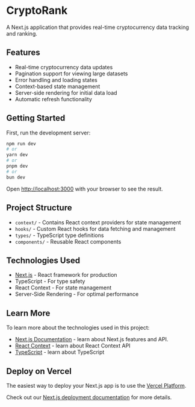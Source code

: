 # CryptoRank

A Next.js application that provides real-time cryptocurrency data tracking and ranking.

## Features

- Real-time cryptocurrency data updates
- Pagination support for viewing large datasets
- Error handling and loading states
- Context-based state management
- Server-side rendering for initial data load
- Automatic refresh functionality

## Getting Started

First, run the development server:

```bash
npm run dev
# or
yarn dev
# or
pnpm dev
# or
bun dev
```

Open [http://localhost:3000](http://localhost:3000) with your browser to see the result.

## Project Structure

- `context/` - Contains React context providers for state management
- `hooks/` - Custom React hooks for data fetching and management
- `types/` - TypeScript type definitions
- `components/` - Reusable React components

## Technologies Used

- [Next.js](https://nextjs.org/) - React framework for production
- TypeScript - For type safety
- React Context - For state management
- Server-Side Rendering - For optimal performance

## Learn More

To learn more about the technologies used in this project:

- [Next.js Documentation](https://nextjs.org/docs) - learn about Next.js features and API.
- [React Context](https://react.dev/reference/react/createContext) - learn about React Context API
- [TypeScript](https://www.typescriptlang.org/) - learn about TypeScript

## Deploy on Vercel

The easiest way to deploy your Next.js app is to use the [Vercel Platform](https://vercel.com/new?utm_medium=default-template&filter=next.js&utm_source=create-next-app&utm_campaign=create-next-app-readme).

Check out our [Next.js deployment documentation](https://nextjs.org/docs/app/building-your-application/deploying) for more details.
